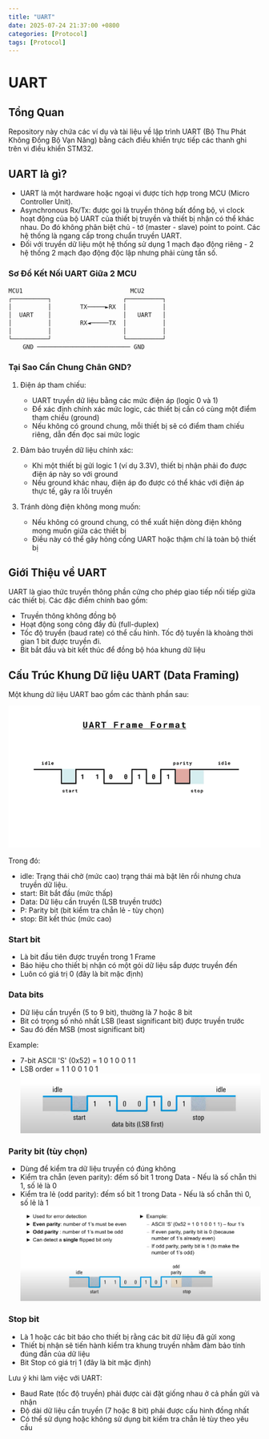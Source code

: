 ```yaml
---
title: "UART"
date: 2025-07-24 21:37:00 +0800
categories: [Protocol]
tags: [Protocol]
---
```


# UART

## Tổng Quan
Repository này chứa các ví dụ và tài liệu về lập trình UART (Bộ Thu Phát Không Đồng Bộ Vạn Năng) bằng cách điều khiển trực tiếp các thanh ghi trên vi điều khiển STM32.

## UART là gì?
- UART là một hardware hoặc ngoại vi được tích hợp trong MCU (Micro Controller Unit).
- Asynchronous Rx/Tx: được gọi là truyền thông bất đồng bộ, vì clock hoạt động của bộ UART của thiết bị truyền và thiết bị nhận có thể khác nhau. Do đó không phân biệt chủ - tớ (master - slave) point to point. Các hệ thống là ngang cấp trong chuẩn truyền UART.
- Đối với truyền dữ liệu một hệ thống sử dụng 1 mạch đạo động riêng - 2 hệ thống 2 mạch đạo động độc lập nhưng phải cùng tần số.

### Sơ Đồ Kết Nối UART Giữa 2 MCU
```
MCU1                              MCU2
┌──────────┐                    ┌──────────┐
│          │        TX─────►RX  │          │
│  UART    │                    │   UART   │
│          │        RX◄─────TX  │          │
│          │                    │          │
└──────────┘                    └──────────┘
    GND ────────────────────────── GND
```

### Tại Sao Cần Chung Chân GND?
1. Điện áp tham chiếu:
   - UART truyền dữ liệu bằng các mức điện áp (logic 0 và 1)
   - Để xác định chính xác mức logic, các thiết bị cần có cùng một điểm tham chiếu (ground)
   - Nếu không có ground chung, mỗi thiết bị sẽ có điểm tham chiếu riêng, dẫn đến đọc sai mức logic

2. Đảm bảo truyền dữ liệu chính xác:
   - Khi một thiết bị gửi logic 1 (ví dụ 3.3V), thiết bị nhận phải đo được điện áp này so với ground
   - Nếu ground khác nhau, điện áp đo được có thể khác với điện áp thực tế, gây ra lỗi truyền

3. Tránh dòng điện không mong muốn:
   - Nếu không có ground chung, có thể xuất hiện dòng điện không mong muốn giữa các thiết bị
   - Điều này có thể gây hỏng cổng UART hoặc thậm chí là toàn bộ thiết bị

## Giới Thiệu về UART
UART là giao thức truyền thông phần cứng cho phép giao tiếp nối tiếp giữa các thiết bị. Các đặc điểm chính bao gồm:
- Truyền thông không đồng bộ
- Hoạt động song công đầy đủ (full-duplex)
- Tốc độ truyền (baud rate) có thể cấu hình. Tốc độ tuyền là khoảng thời gian 1 bit được truyền đi.
- Bit bắt đầu và bit kết thúc để đồng bộ hóa khung dữ liệu

## Cấu Trúc Khung Dữ liệu UART (Data Framing)
Một khung dữ liệu UART bao gồm các thành phần sau:

![alt text](/assets/Protocol/Uart_frame.png)

Trong đó:
- idle: Trạng thái chờ (mức cao) trạng thái mà bật lên rồi nhưng chưa truyền dữ liệu.
- start: Bit bắt đầu (mức thấp)
- Data: Dữ liệu cần truyền (LSB truyền trước)
- P: Parity bit (bit kiểm tra chẵn lẻ - tùy chọn)
- stop: Bit kết thúc (mức cao)

### Start bit
- Là bit đầu tiên được truyền trong 1 Frame
- Báo hiệu cho thiết bị nhận có một gói dữ liệu sắp được truyền đến
- Luôn có giá trị 0 (đây là bit mặc định)

### Data bits
- Dữ liệu cần truyền (5 to 9 bit), thường là 7 hoặc 8 bit
- Bit có trọng số nhỏ nhất LSB (least significant bit) được truyền trước
- Sau đó đến MSB (most significant bit)

Example:
- 7-bit ASCII 'S' (0x52) = 1 0 1 0 0 1 1
- LSB order              = 1 1 0 0 1 0 1
![alt text](/assets/Protocol/Uart_frame2.png)

### Parity bit (tùy chọn)
- Dùng để kiểm tra dữ liệu truyền có đúng không
- Kiểm tra chẵn (even parity): đếm số bit 1 trong Data - Nếu là số chẵn thì 1, số lẻ là 0
- Kiểm tra lẻ (odd parity): đếm số bit 1 trong Data - Nếu là số chẵn thì 0, số lẻ là 1
![alt text](/assets/Protocol/Uart_frame3.png)
### Stop bit
- Là 1 hoặc các bit báo cho thiết bị rằng các bit dữ liệu đã gửi xong
- Thiết bị nhận sẽ tiến hành kiểm tra khung truyền nhằm đảm bảo tính đúng đắn của dữ liệu
- Bit Stop có giá trị 1 (đây là bit mặc định)

Lưu ý khi làm việc với UART:
- Baud Rate (tốc độ truyền) phải được cài đặt giống nhau ở cả phần gửi và nhận
- Độ dài dữ liệu cần truyền (7 hoặc 8 bit) phải được cấu hình đồng nhất
- Có thể sử dụng hoặc không sử dụng bit kiểm tra chẵn lẻ tùy theo yêu cầu
